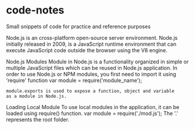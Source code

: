 # code-notes
Small snippets of code for practice and reference purposes


Node.js is an cross-platform open-source server environment. Node.js initially released in 2009, is a JavaScript runtime environment that can execute JavaScript code outside the browser using the V8 engine.

Node.js Modules
Module in Node.js is a functionality organized in simple or multiple JavaScript files which can be reused in Node.js application.
    In order to use Node.js or NPM modules, you first need to import it using 'require' function 
    var module = require('module_name');

    module.exports is used to expose a function, object and variable 
    as a module in Node.js.

Loading Local Module
To use local modules in the application, it can be loaded using require() function.
    var module = require('./mod.js');
    The '.' represents the root folder.     